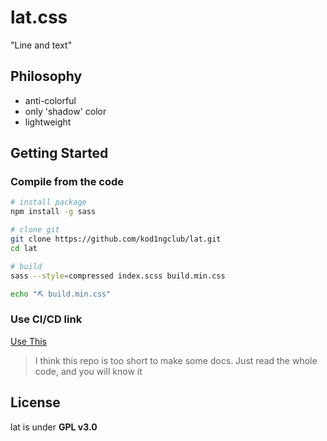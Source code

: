 # lat.css

"Line and text"

## Philosophy

- anti-colorful
- only 'shadow' color
- lightweight

## Getting Started

### Compile from the code

```bash
# install package
npm install -g sass

# clone git
git clone https://github.com/kod1ngclub/lat.git
cd lat

# build
sass --style=compressed index.scss build.min.css

echo "⛏️ build.min.css"
```

### Use CI/CD link

[Use This][cicd]

> I think this repo is too short to make some docs.
> Just read the whole code, and you will know it

## License

lat is under **GPL v3.0**

[cicd]: https://lat-css.vercel.app/lat.min.css
